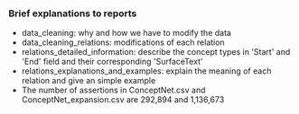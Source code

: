 ### Brief explanations to reports
- data_cleaning: why and how we have to modify the data
- data_cleaning_relations: modifications of each relation
- relations_detailed_information: describe the concept types in 'Start' and 'End' field and their corresponding 'SurfaceText'
- relations_explanations_and_examples: explain the meaning of each relation and give an simple example  
- The number of assertions in ConceptNet.csv and ConceptNet_expansion.csv are 292,894 and 1,136,673

